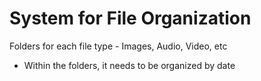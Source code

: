 # System for File Organization
Folders for each file type - Images, Audio, Video, etc
- Within the folders, it needs to be organized by date

